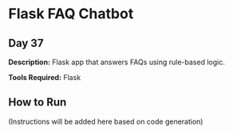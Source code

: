 # Flask FAQ Chatbot

## Day 37

**Description:** Flask app that answers FAQs using rule-based logic.

**Tools Required:** Flask

## How to Run

(Instructions will be added here based on code generation)
